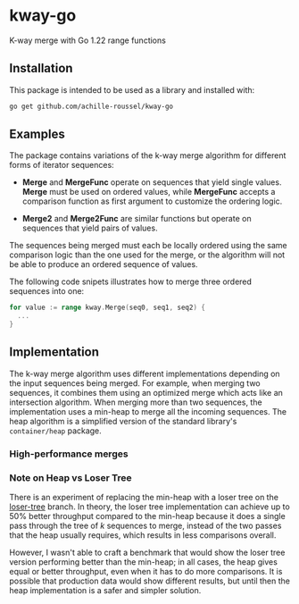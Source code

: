 # kway-go
K-way merge with Go 1.22 range functions

## Installation

This package is intended to be used as a library and installed with:
```sh
go get github.com/achille-roussel/kway-go
```

## Examples

The package contains variations of the k-way merge algorithm for different
forms of iterator sequences:

* **Merge** and **MergeFunc** operate on sequences that yield single
  values. **Merge** must be used on ordered values, while **MergeFunc**
  accepts a comparison function as first argument to customize the
  ordering logic.

* **Merge2** and **Merge2Func** are similar functions but operate on
  sequences that yield pairs of values.

The sequences being merged must each be locally ordered using the same
comparison logic than the one used for the merge, or the algorithm will not
be able to produce an ordered sequence of values.

The following code snipets illustrates how to merge three ordered sequences
into one:
```go
for value := range kway.Merge(seq0, seq1, seq2) {
  ...
}
```

## Implementation

The k-way merge algorithm uses different implementations depending on the
input sequences being merged. For example, when merging two sequences, it
combines them using an optimized merge which acts like an intersection
algorithm. When merging more than two sequences, the implementation uses
a min-heap to merge all the incoming sequences. The heap algorithm is a
simplified version of the standard library's `container/heap` package.

### High-performance merges

### Note on Heap vs Loser Tree

There is an experiment of replacing the min-heap with a loser tree on the
[loser-tree](https://github.com/achille-roussel/kway-go/tree/loser-tree)
branch. In theory, the loser tree implementation can achieve up to 50% better
throughput compared to the min-heap because it does a single pass through the
tree of *k* sequences to merge, instead of the two passes that the heap usually
requires, which results in less comparisons overall.

However, I wasn't able to craft a benchmark that would show the loser tree
version performing better than the min-heap; in all cases, the heap gives equal
or better throughput, even when it has to do more comparisons. It is possible
that production data would show different results, but until then the heap
implementation is a safer and simpler solution.
